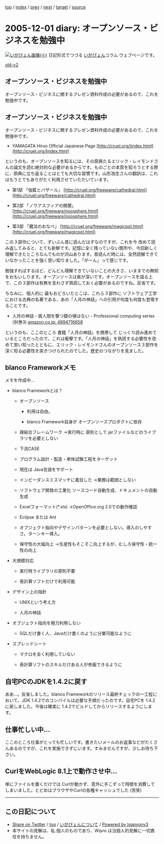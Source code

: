 [top](../index.html) 
 / [index](index.html) 
 / [prev](ig051130.html) 
 / [next](ig051203.html) 
 / [target](https://igapyon.github.io/diary/2005/ig051201.html) 
 / [source](https://github.com/igapyon/diary/blob/master/2005/ig051201.src.md) 

2005-12-01 diary: オープンソース・ビジネスを勉強中
=====================================================================================================
[![いがぴょん画像(小)](https://igapyon.github.io/diary/images/iga200306s.jpg "いがぴょん")](https://igapyon.github.io/diary/memo/memoigapyon.html) 日記形式でつづる [いがぴょん](https://igapyon.github.io/diary/memo/memoigapyon.html)コラム ウェブページです。

[old-v2](ig051201-orig.html)

## オープンソース・ビジネスを勉強中

オープンソース・ビジネスに関するプレゼン資料作成の必要があるので、これを勉強中です。


## オープンソース・ビジネスを勉強中

オープンソース・ビジネスに関するプレゼン資料作成の必要があるので、これを勉強中です。

* YAMAGATA Hiroo Official Japanese Page
  [http://cruel.org/jindex.html](http://cruel.org/jindex.html)

というのも、オープンソースを知るには、その原典たるエリック・レイモンドさんの論文を読む絶対的な必要があるからです。ものごとの本質を知ろうとする際に、原典に立ち返ることはとても大切な習慣です。山形浩生さんの翻訳は、これはもうとてもありがたく利用させていただいています。

* 第1部 「伽藍とバザール」
  [http://cruel.org/freeware/cathedral.html](http://cruel.org/freeware/cathedral.html)
  
* 第2部 「ノウアスフィアの開墾」
  [http://cruel.org/freeware/noosphere.html](http://cruel.org/freeware/noosphere.html)
  
* 第3部 「魔法のおなべ」
  [http://cruel.org/freeware/magicpot.html](http://cruel.org/freeware/magicpot.html)

この３部作について、ずいぶん昔に読んだはずなのですが、これを今 改めて読み返してみると、とても新鮮です。記憶に全く残っていない箇所や、今回新しく理解できたところなんてものが沢山あります。昔読んだ時には、全然読解できていなかったことを強く思い知りました。「がーん」って感じです。

勉強すればするほど、どんどん理解できていないことの大きさ、いままでの無知をおもいしります。オープンソースは奥が深いです。オープンソースを語る上で、この３部作は有無を言わさず熟読しておく必要があるのですね。反省です。

ちなみに、個人的に 最もおどろいたとこは、これら３部作に ソフトウェア工学における古典の名著である、あの「人月の神話」への引用が何度も何度も登場することです。

* 人月の神話 - 狼人間を撃つ銀の弾はない - Professional computing series (別巻3)
  [amazon.co.jp: 4894716658](http://www.amazon.co.jp/exec/obidos/ASIN/4894716658/igapyondiary-22)

というのも、ここのところ 書籍「人月の神話」を携帯して じっくり読み進めているところだったので、これは衝撃です。「人月の神話」を熟読する必要性を改めて思い知ったとともに、エリック・レイモンドさんのオープンソース３部作を深く知る必要性を突きつけられたのでした。歴史のつながりを見ました。

## blanco Frameworkメモ

メモを作成中…

* blanco Frameworkとは？
  
  * オープンソース
    
    * 利用は自由。
      
    * blanco Framework自身が オープンソースプロダクトに依存
    

    
  * 疎結合フレームワーク
    →実行時に 原則として jarファイルなどのライブラリを必要としない
    
  * 下流CASE
    
  * プログラム設計・製造・単体試験工程をターゲット
    
  * 現在は Java言語をサポート
    
  * インピーダンスミスマッチに着目した
    →業務は範囲としない
    
  * ソフトウェア開発の工業化
    ソースコード自動生成、ドキュメントの自動生成
    
  * Excelフォーマット(*.xls)
    →OpenOffice.org 2.0での動作確認
    
  * Eclipse または Ant
    
  * オブジェクト指向やデザインパターンを必要としない。導入のしやすさ。ターンキー導入。
    
  * 保守性の大幅向上
    →生産性もそこそこ向上するが、むしろ保守性・統一性の向上
  

  
* 大規模対応
  
  * 実行時ライブラリの原則不要
    
  * 表計算ソフトだけで利用可能
  

  
* デザイン上の指針
  
  * UNIXという考え方
    
  * 人月の神話
  

  
* オブジェクト指向を極力利用しない
  
  * SQLだけ書く人、Javaだけ書くのように分業可能なように
  

  
* スプレッドシート
  
  * マクロを全く利用していない
    
  * 表計算ソフトのスキルだけある人が参画できるように
  

## 自宅PCのJDKを1.4.2に戻す

ああ…。反省しました。blanco Frameworkのリリース最終チェックの一工程において、JDK 1.4.2でのコンパイルは必要な手順だったのです。自宅PCを
1.4.2に戻しました。今後は確実に 1.4.2でビルドしてからリリースするようにします。

## 仕事忙しい中…

ここのところ仕事がとっても忙しいです。書きたいメールのお返事などがたくさんあるのですが、これを実施できずにいます。すみませんですが、少しお待ち下さい。

## CurlをWebLogic 8.1上で動作させ中…

単にファイルを置くだけでは Curlが動かず、意外に手こずって時間を消費してしまいました。とどめはブラウザやCurlの各種キャッシュでした (苦笑)


----------------------------------------------------------------------------------------------------

## この日記について

* [Share on Twitter](https://twitter.com/intent/tweet?hashtags=igapyon%2Cdiary%2C%E3%81%84%E3%81%8C%E3%81%B4%E3%82%87%E3%82%93&text=%E3%82%AA%E3%83%BC%E3%83%97%E3%83%B3%E3%82%BD%E3%83%BC%E3%82%B9%E3%83%BB%E3%83%93%E3%82%B8%E3%83%8D%E3%82%B9%E3%82%92%E5%8B%89%E5%BC%B7%E4%B8%AD&url=https%3A%2F%2Figapyon.github.io%2Fdiary%2F2005%2Fig051201.html) / [top](../index.html) / [いがぴょんについて](https://igapyon.github.io/diary/memo/memoigapyon.html) / [Powered by Igapyonv3](https://github.com/igapyon/igapyonv3)
* 本サイトの見解は、私 個人のものであり、Wipro は当個人的見解に一切責任を持ちません。 
